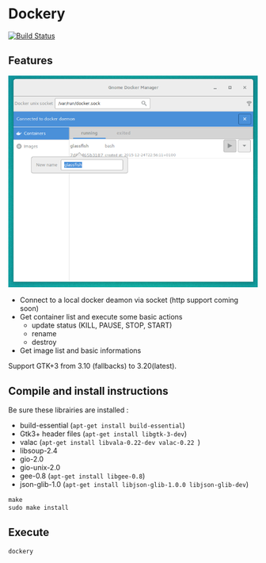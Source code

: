 # Dockery

[![Build Status](https://travis-ci.org/lcallarec/dockery.svg?branch=master)](https://travis-ci.org/lcallarec/dockery)

## Features

![Main SC](docs/resources/screenshots/main.png)

* Connect to a local docker deamon via socket (http support coming soon)
* Get container list and execute some basic actions
  - update status (KILL, PAUSE, STOP, START)
  - rename
  - destroy
* Get image list and basic informations

Support GTK+3 from 3.10 (fallbacks) to 3.20(latest).

## Compile and install instructions

Be sure these librairies are installed :

* build-essential (`apt-get install build-essential`)
* Gtk3+ header files (`apt-get install libgtk-3-dev`)
* valac (`apt-get install libvala-0.22-dev valac-0.22 `)
* libsoup-2.4
* gio-2.0
* gio-unix-2.0
* gee-0.8 (`apt-get install libgee-0.8`)
* json-glib-1.0 (`apt-get install libjson-glib-1.0.0 libjson-glib-dev`)

```
make
sudo make install
```

## Execute
```
dockery
```
